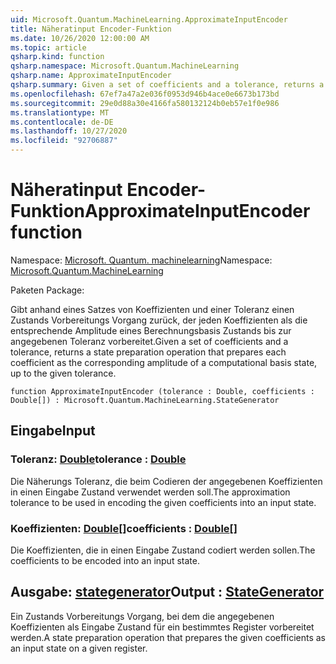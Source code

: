 ```yaml
---
uid: Microsoft.Quantum.MachineLearning.ApproximateInputEncoder
title: Näheratinput Encoder-Funktion
ms.date: 10/26/2020 12:00:00 AM
ms.topic: article
qsharp.kind: function
qsharp.namespace: Microsoft.Quantum.MachineLearning
qsharp.name: ApproximateInputEncoder
qsharp.summary: Given a set of coefficients and a tolerance, returns a state preparation operation that prepares each coefficient as the corresponding amplitude of a computational basis state, up to the given tolerance.
ms.openlocfilehash: 67ef7a47a2e036f0953d946b4ace0e6673b173bd
ms.sourcegitcommit: 29e0d88a30e4166fa580132124b0eb57e1f0e986
ms.translationtype: MT
ms.contentlocale: de-DE
ms.lasthandoff: 10/27/2020
ms.locfileid: "92706887"
---
```

# <a name="approximateinputencoder-function"></a><span data-ttu-id="eaba2-102">Näheratinput Encoder-Funktion</span><span class="sxs-lookup"><span data-stu-id="eaba2-102">ApproximateInputEncoder function</span></span>

<span data-ttu-id="eaba2-103">Namespace: [Microsoft. Quantum. machinelearning](xref:Microsoft.Quantum.MachineLearning)</span><span class="sxs-lookup"><span data-stu-id="eaba2-103">Namespace: [Microsoft.Quantum.MachineLearning](xref:Microsoft.Quantum.MachineLearning)</span></span>

<span data-ttu-id="eaba2-104">Paketen [](https://nuget.org/packages/)</span><span class="sxs-lookup"><span data-stu-id="eaba2-104">Package: [](https://nuget.org/packages/)</span></span>


<span data-ttu-id="eaba2-105">Gibt anhand eines Satzes von Koeffizienten und einer Toleranz einen Zustands Vorbereitungs Vorgang zurück, der jeden Koeffizienten als die entsprechende Amplitude eines Berechnungsbasis Zustands bis zur angegebenen Toleranz vorbereitet.</span><span class="sxs-lookup"><span data-stu-id="eaba2-105">Given a set of coefficients and a tolerance, returns a state preparation operation that prepares each coefficient as the corresponding amplitude of a computational basis state, up to the given tolerance.</span></span>

```qsharp
function ApproximateInputEncoder (tolerance : Double, coefficients : Double[]) : Microsoft.Quantum.MachineLearning.StateGenerator
```


## <a name="input"></a><span data-ttu-id="eaba2-106">Eingabe</span><span class="sxs-lookup"><span data-stu-id="eaba2-106">Input</span></span>

### <a name="tolerance--double"></a><span data-ttu-id="eaba2-107">Toleranz: [Double](xref:microsoft.quantum.lang-ref.double)</span><span class="sxs-lookup"><span data-stu-id="eaba2-107">tolerance : [Double](xref:microsoft.quantum.lang-ref.double)</span></span>

<span data-ttu-id="eaba2-108">Die Näherungs Toleranz, die beim Codieren der angegebenen Koeffizienten in einen Eingabe Zustand verwendet werden soll.</span><span class="sxs-lookup"><span data-stu-id="eaba2-108">The approximation tolerance to be used in encoding the given coefficients into an input state.</span></span>


### <a name="coefficients--double"></a><span data-ttu-id="eaba2-109">Koeffizienten: [Double](xref:microsoft.quantum.lang-ref.double)[]</span><span class="sxs-lookup"><span data-stu-id="eaba2-109">coefficients : [Double](xref:microsoft.quantum.lang-ref.double)[]</span></span>

<span data-ttu-id="eaba2-110">Die Koeffizienten, die in einen Eingabe Zustand codiert werden sollen.</span><span class="sxs-lookup"><span data-stu-id="eaba2-110">The coefficients to be encoded into an input state.</span></span>



## <a name="output--stategenerator"></a><span data-ttu-id="eaba2-111">Ausgabe: [stategenerator](xref:Microsoft.Quantum.MachineLearning.StateGenerator)</span><span class="sxs-lookup"><span data-stu-id="eaba2-111">Output : [StateGenerator](xref:Microsoft.Quantum.MachineLearning.StateGenerator)</span></span>

<span data-ttu-id="eaba2-112">Ein Zustands Vorbereitungs Vorgang, bei dem die angegebenen Koeffizienten als Eingabe Zustand für ein bestimmtes Register vorbereitet werden.</span><span class="sxs-lookup"><span data-stu-id="eaba2-112">A state preparation operation that prepares the given coefficients as an input state on a given register.</span></span>